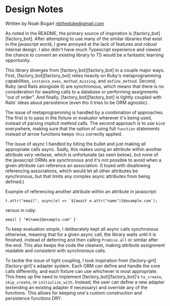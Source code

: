 # Design Notes

Written by Noah Bogart <nbtheduke@gmail.com>

As noted in the README, the primary source of inspiration is [factory_bot][factory_bot].
After attempting to use many of the similar libraries that exist in the javascript
world, I grew annoyed at the lack of features and robust internal design. I also didn't
have much Typescript experience and viewed the chance to convert an existing library to
TS would be a fantastic learning opportunity.

This library diverges from [factory_bot][factory_bot] in a couple major ways. First,
[factory_bot][factory_bot] relies heavily on Ruby's metaprogramming capabilities,
`instance_exec`, `method_missing`, and `define_method`. Second, Ruby (and Rails
alongside it) are synchronous, which means that there is no consideration for awaiting
calls to a database or performing assignments "out of order". And finally,
[factory_bot][factory_bot] is tightly coupled with Rails' ideas about persistence (even
tho it tries to be ORM agnostic).

The issue of metaprogramming is handled by a combination of approaches. The first is to
pass in the fixture or evaluator wherever it's being used, instead of parsing implicit
method calls. The second approach is to use `bind` everywhere, making sure that the
option of using full `function` statements instead of arrow functions keeps `this`
correctly applied.

The issue of async I handled by biting the bullet and just making all appropriate calls
async. Sadly, this makes using an attribute within another attribute _very_ verbose,
which is unfortunate (as seen below), but none of the javascript ORMs are synchronous
and it's not possible to avoid when a given attribute can reference an association. (I
toyed with disallowing referencing associations, which would let all other attributes be
synchronous, but that limits any complex async attributes from being defined.)

Example of referencing another attribute within an attribute in javascript:

```
t.attr("email", async(e) => `${await e.attr("name")}@example.com`);
```

versus in ruby:

```
email { "#{name}@example.com" }
```

To keep evaluation simple, I deliberately kept all async calls synchronous otherwise,
meaning that for a given async call, the library waits until it is finished, instead of
deferring and then calling `Promise.all` or similar after the end. This also keeps the
code the cleanest, making attribute assignment readable and consistent with synchronous
calls.

To tackle the issue of tight coupling, I took inspiration from
[factory-girl][factory-girl]'s adapter system. Each ORM can define and handle the core
calls differently, and each fixture can use whichever is most appropriate. This frees up
the need to implement [factory_bot][factory_bot]'s `to_create`, `skip_create`, or
`initialize_with`. Instead, the user can define a new adapter (extending an existing
adapter if necessary) and override any of the functions. This allows for keeping one's
custom construction and persistence functions DRY.


